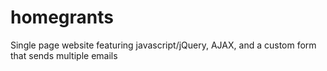 # homegrants
Single page website featuring javascript/jQuery, AJAX, and a custom form that sends multiple emails 
